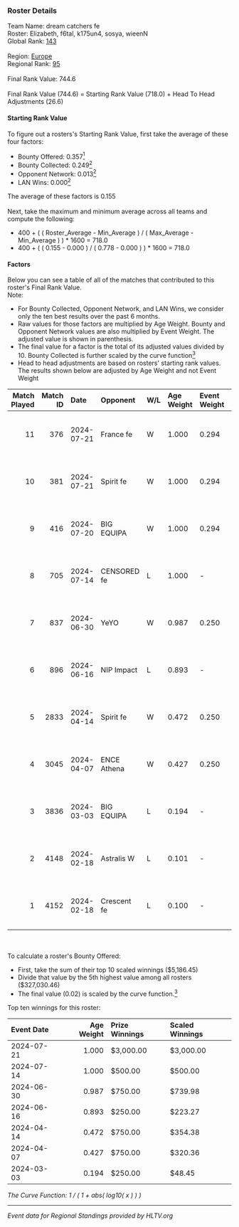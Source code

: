 ### Roster Details<br />
Team Name: dream catchers fe<br />
Roster: Elizabeth, f6tal, k175un4, sosya, wieenN<br />
Global Rank: [143](../standings_global.md)<br />
<br />
Region: [Europe]( ../standings_europe.md)<br />
Regional Rank: [95]( ../standings_europe.md)<br />
<br />
Final Rank Value:  744.6<br />
<br />
Final Rank Value (744.6) = Starting Rank Value (718.0) + Head To Head Adjustments (26.6)<br />

#### Starting Rank Value<br />
To figure out a rosters's Starting Rank Value, first take the average of these four factors:<br />
- Bounty Offered: 0.357[<sup>1</sup>](#table2)
- Bounty Collected: 0.249[<sup>2</sup>](#table1)
- Opponent Network: 0.013[<sup>2</sup>](#table1)
- LAN Wins: 0.000[<sup>2</sup>](#table1)

The average of these factors is 0.155<br />
<br />
Next, take the maximum and minimum average across all teams and compute the following:<br />
- 400 + ( ( Roster_Average - Min_Average ) / ( Max_Average - Min_Average ) ) * 1600 = 718.0
- 400 + ( ( 0.155 - 0.000 ) / ( 0.778 - 0.000 ) ) * 1600 = 718.0


#### Factors<br />
Below you can see a table of all of the matches that contributed to this roster's Final Rank Value.<br />
Note:<br />

- For Bounty Collected, Opponent Network, and LAN Wins, we consider only the ten best results over the past 6 months.
- Raw values for those factors are multiplied by Age Weight. Bounty and Opponent Network values are also multiplied by Event Weight. The adjusted value is shown in parenthesis.
- The final value for a factor is the total of its adjusted values divided by 10. Bounty Collected is further scaled by the curve function[<sup>3</sup>](#curveFunction)
- Head to head adjustments are based on rosters' starting rank values. The results shown below are adjusted by Age Weight and not Event Weight
<span id="table1"></span><br />


| Match Played | Match ID | Date       | Opponent    | W/L | Age Weight | Event Weight | Bounty Collected | Opponent Network | LAN Wins  | H2H Adj. | Roster                                   |
| -: | -: | :- | :- | :- | :- | :- | :- | :- | :- | -: | :- |
|           11 |      376 | 2024-07-21 | France fe   | W   | 1.000      | 0.294        | 0.006 (0.002)    | 0.116 (0.034)    | 0 (0.000) |    13.54 | Elizabeth, f6tal, k175un4, sosya, wieenN |
|           10 |      381 | 2024-07-21 | Spirit fe   | W   | 1.000      | 0.294        | 0.005 (0.001)    | 0.101 (0.030)    | 0 (0.000) |    11.48 | Elizabeth, f6tal, k175un4, sosya, wieenN |
|            9 |      416 | 2024-07-20 | BIG EQUIPA  | W   | 1.000      | 0.294        | 0.018 (0.005)    | 0.155 (0.046)    | 0 (0.000) |    18.42 | Elizabeth, f6tal, k175un4, sosya, wieenN |
|            8 |      705 | 2024-07-14 | CENSORED fe | L   | 1.000      | -            | -                | -                | -         |   -15.94 | Elizabeth, f6tal, k175un4, t4tty, wieenN |
|            7 |      837 | 2024-06-30 | YeYO        | W   | 0.987      | 0.250        | 0.001 (0.000)    | 0.000 (0.000)    | 0 (0.000) |     7.90 | Elizabeth, f6tal, k175un4, sosya, wieenN |
|            6 |      896 | 2024-06-16 | NIP Impact  | L   | 0.893      | -            | -                | -                | -         |   -13.79 | k175un4, sosya, Stormy, unknxwn, wieenN  |
|            5 |     2833 | 2024-04-14 | Spirit fe   | W   | 0.472      | 0.250        | 0.005 (0.001)    | 0.101 (0.012)    | 0 (0.000) |     5.97 | k175un4, sosya, Stormy, trigusha, wieenN |
|            4 |     3045 | 2024-04-07 | ENCE Athena | W   | 0.427      | 0.250        | 0.002 (0.000)    | 0.038 (0.004)    | 0 (0.000) |     5.30 | k175un4, sosya, Stormy, trigusha, wieenN |
|            3 |     3836 | 2024-03-03 | BIG EQUIPA  | L   | 0.194      | -            | -                | -                | -         |    -2.53 | k175un4, sosya, Stormy, trigusha, wieenN |
|            2 |     4148 | 2024-02-18 | Astralis W  | L   | 0.101      | -            | -                | -                | -         |    -1.99 | k175un4, mikeri, sosya, Stormy, wieenN   |
|            1 |     4152 | 2024-02-18 | Crescent fe | L   | 0.100      | -            | -                | -                | -         |    -1.80 | k175un4, mikeri, sosya, Stormy, wieenN   |

<br />
<span id="table2"></span><br />
To calculate a roster's Bounty Offered:<br />

- First, take the sum of their top 10 scaled winnings ($5,186.45)
- Divide that value by the 5th highest value among all rosters ($327,030.46)
- The final value (0.02) is scaled by the curve function.[<sup>3</sup>](#curveFunction)

Top ten winnings for this roster:<br />

| Event Date | Age Weight | Prize Winnings | Scaled Winnings |
| :- | -: | :- | :- |
| 2024-07-21 |      1.000 | $3,000.00      | $3,000.00       |
| 2024-07-14 |      1.000 | $500.00        | $500.00         |
| 2024-06-30 |      0.987 | $750.00        | $739.98         |
| 2024-06-16 |      0.893 | $250.00        | $223.27         |
| 2024-04-14 |      0.472 | $750.00        | $354.38         |
| 2024-04-07 |      0.427 | $750.00        | $320.36         |
| 2024-03-03 |      0.194 | $250.00        | $48.45          |


<span id="curveFunction"></span>_The Curve Function: 1 / ( 1 + abs( log10( x ) ) )_<br />

---
_Event data for Regional Standings provided by HLTV.org_<br />
